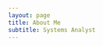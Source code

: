 ```yaml
---
layout: page
title: About Me
subtitle: Systems Analyst
---
```

<script type="application/ld+json">
{
  "@context": "http://schema.org/",
  "@type": "Person",
  "name": "Matthew Hilton",
  "jobTitle": "Systems Analyst",
  "address": {
        "@type": "PostalAddress",
        "addressLocality": "UK",
        "addressRegion": "UK"
      },
  "url": "https://matt2005.github.io",
  "sameAs" : [ "https://github.com/matt2005"]
    }
}
</script>

